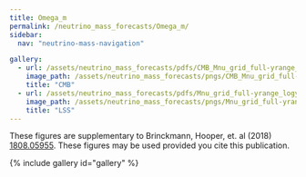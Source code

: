 ```yaml
---
title: Omega_m
permalink: /neutrino_mass_forecasts/Omega_m/
sidebar:
  nav: "neutrino-mass-navigation"

gallery:
  - url: /assets/neutrino_mass_forecasts/pdfs/CMB_Mnu_grid_full-yrange_logy_Omega_m.pdf
    image_path: /assets/neutrino_mass_forecasts/pngs/CMB_Mnu_grid_full-yrange_logy_Omega_m.png
    title: "CMB"
  - url: /assets/neutrino_mass_forecasts/pdfs/Mnu_grid_full-yrange_logy_Omega_m.pdf
    image_path: /assets/neutrino_mass_forecasts/pngs/Mnu_grid_full-yrange_logy_Omega_m.png
    title: "LSS"
---
```

These figures are supplementary to Brinckmann, Hooper, et. al (2018) [1808.05955](https://arxiv.org/abs/1808.05955). These figures may be used provided you cite this publication.

{% include gallery id="gallery" %}
